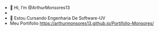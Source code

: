 - 👋 Hi, I’m @ArthurMonsores13
- 
- 🌱 Estou Cursando Engenharia De Software-UV
- Meu Portifolio https://arthurmonsores13.github.io/Portifolio-Monsores/
